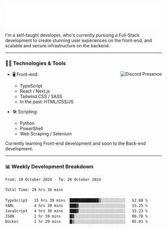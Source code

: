 <img src="assets/wave.svg" alt=":wave:" />

I'm a self-taught developer, who's currently pursuing a Full-Stack development to create stunning user experiences on the front-end, and scalable and secure infrastructure on the backend.

---

### 🧑‍💻 Technologies & Tools

<a href="https://discord.com/users/414304208649453568" target="_blank" rel="nofollow">
   <img src="https://lanyard-profile-readme.vercel.app/api/414304208649453568?idleMessage=Probably%20doing%20something%20else..." alt="Discord Presence" align="right">
</a>

- 🖥️ Front-end:

  - TypeScript
  - React / Next.js
  - Tailwind CSS / SASS
  - In the past: HTML/CSS/JS

- 🛠 Scripting:

  - Python
  - PowerShell
  - Web Scraping / Selenium

Currently learning Front-end development and soon to the Back-end development.

---

### 📊 Weekly Development Breakdown

<!-- ![ccrsxx's GitHub Stats](https://github-readme-stats.vercel.app/api?username=ccrsxx&count_private=true&theme=tokyonight) -->
<!-- ![ccrsxx's Top Langs](https://github-readme-stats.vercel.app/api/top-langs/?username=ccrsxx&hide=lua,java,html&theme=tokyonight) -->

<!--START_SECTION:waka-->

```txt
From: 19 October 2024 - To: 26 October 2024

Total Time: 29 hrs 36 mins

TypeScript   15 hrs 39 mins  █████████████▒░░░░░░░░░░░   52.88 %
YAML         4 hrs 30 mins   ███▓░░░░░░░░░░░░░░░░░░░░░   15.25 %
JavaScript   4 hrs 30 mins   ███▓░░░░░░░░░░░░░░░░░░░░░   15.23 %
JSON         1 hr 59 mins    █▓░░░░░░░░░░░░░░░░░░░░░░░   06.70 %
Docker       1 hr 29 mins    █▒░░░░░░░░░░░░░░░░░░░░░░░   05.03 %
```

<!--END_SECTION:waka-->
